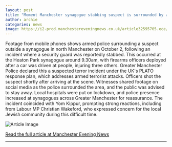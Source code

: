 ```yaml
---
layout: post
title: "Moment Manchester synagogue stabbing suspect is surrounded by armed police after attack"
author: archie
categories: news
image: https://i2-prod.manchestereveningnews.co.uk/article32595705.ece/ALTERNATES/s1200/1_JH_MEN_021025_SYNAGOGUEJPG.jpg
---
```

Footage from mobile phones shows armed police surrounding a suspect outside a synagogue in north Manchester on October 2, following an incident where a security guard was reportedly stabbed. This occurred at the Heaton Park synagogue around 9.30am, with firearms officers deployed after a car was driven at people, injuring three others. Greater Manchester Police declared this a suspected terror incident under the UK's PLATO response plan, which addresses armed terrorist attacks. Officers shot the suspect shortly after arriving at the scene. Witnesses shared footage on social media as the police surrounded the area, and the public was advised to stay away. Local hospitals were put on lockdown, and police presence increased at synagogues across Greater Manchester for reassurance. The incident coincided with Yom Kippur, prompting strong reactions, including from Labour MP Christian Wakeford, who expressed concern for the local Jewish community during this difficult time.

![Article Image](https://i2-prod.manchestereveningnews.co.uk/article32595705.ece/ALTERNATES/s1200/1_JH_MEN_021025_SYNAGOGUEJPG.jpg)

[Read the full article at Manchester Evening News](https://www.manchestereveningnews.co.uk/news/greater-manchester-news/manchester-synagogue-stabbing-attack-suspect-32595656)

---
